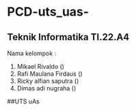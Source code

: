 # PCD-uts_uas-
Teknik Informatika
TI.22.A4
------------------------
Nama kelompok :
1. Mikael Rivaldo ()
2. Rafi Maulana Firdaus ()
3. Ricky alfian saputra ()
4. Dimas adi nugraha ()

##UTS
uAs
